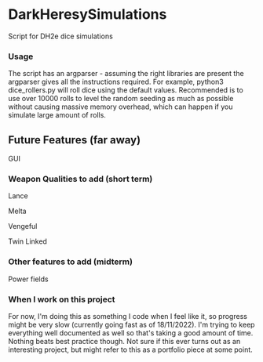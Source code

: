 # DarkHeresySimulations
Script for DH2e dice simulations

### Usage
The script has an argparser - assuming the right libraries are present the argparser gives all the instructions required.
For example, python3 dice_rollers.py will roll dice using the default values. Recommended is to use over 10000 rolls to level the random seeding as much as possible without causing massive memory overhead, which can happen if you simulate large amount of rolls.

## Future Features (far away)
GUI

### Weapon Qualities to add (short term)
Lance

Melta

Vengeful

Twin Linked

### Other features to add (midterm)
Power fields

### When I work on this project
For now, I'm doing this as something I code when I feel like it, so progress might be very slow (currently going fast as of 18/11/2022). 
I'm trying to keep everything well documented as well so that's taking a good amount of time. Nothing beats best practice though. 
Not sure if this ever turns out as an interesting project, but might refer to this as a portfolio piece at some point. 
